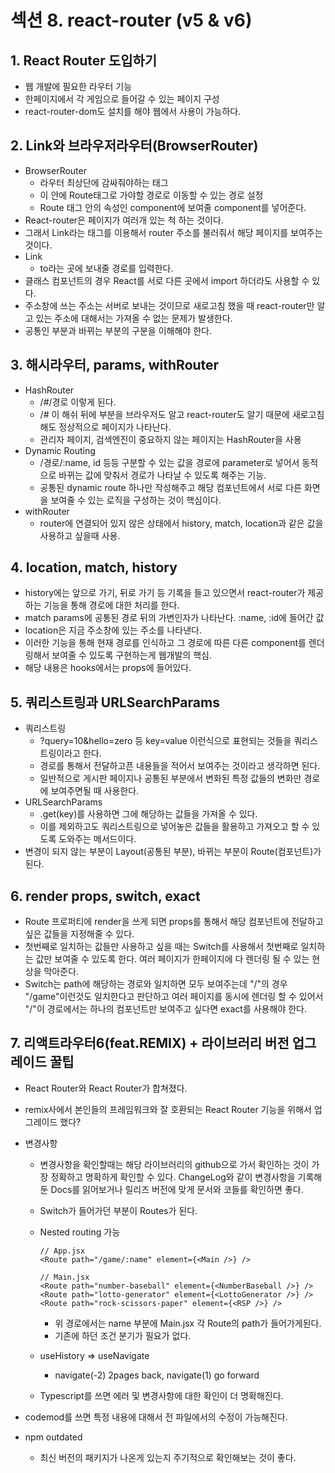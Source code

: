 # 섹션 8. react-router (v5 & v6)

## 1. React Router 도입하기

- 웹 개발에 필요한 라우터 기능
- 한페이지에서 각 게임으로 들어갈 수 있는 페이지 구성
- react-router-dom도 설치를 해야 웹에서 사용이 가능하다.

## 2. Link와 브라우저라우터(BrowserRouter)

- BrowserRouter
  - 라우터 최상단에 감싸줘야하는 태그
  - 이 안에 Route태그로 가야할 경로로 이동할 수 있는 경로 설정
  - Route 태그 안의 속성인 component에 보여줄 component를 넣어준다.
- React-router은 페이지가 여러개 있는 척 하는 것이다.
- 그래서 Link라는 태그를 이용해서 router 주소를 불러줘서 해당 페이지를 보여주는 것이다.
- Link
  - to라는 곳에 보내줄 경로를 입력한다.
- 클래스 컴포넌트의 경우 React를 서로 다른 곳에서 import 하더라도 사용할 수 있다.
- 주소창에 쓰는 주소는 서버로 보내는 것이므로 새로고침 했을 때 react-router만 알고 있는 주소에 대해서는 가져올 수 없는 문제가 발생한다.
- 공통인 부분과 바뀌는 부분의 구분을 이해해야 한다.

## 3. 해시라우터, params, withRouter

- HashRouter
  - /#/경로 이렇게 된다.
  - /# 이 해쉬 뒤에 부분을 브라우저도 알고 react-router도 알기 때문에 새로고침해도 정상적으로 페이지가 나타난다.
  - 관리자 페이지, 검색엔진이 중요하지 않는 페이지는 HashRouter을 사용
- Dynamic Routing
  - /경로/:name, id 등등 구분할 수 있는 값을 경로에 parameter로 넣어서 동적으로 바뀌는 값에 맞춰서 경로가 나타날 수 있도록 해주는 기능.
  - 공통된 dynamic route 하나만 작성해주고 해당 컴포넌트에서 서로 다른 화면을 보여줄 수 있는 로직을 구성하는 것이 핵심이다.
- withRouter
  - router에 연결되어 있지 않은 상태에서 history, match, location과 같은 값을 사용하고 싶을때 사용.

## 4. location, match, history

- history에는 앞으로 가기, 뒤로 가기 등 기록을 들고 있으면서 react-router가 제공하는 기능을 통해 경로에 대한 처리를 한다.
- match params에 공통된 경로 뒤의 가변인자가 나타난다. :name, :id에 들어간 값
- location은 지금 주소창에 있는 주소를 나타낸다.
- 이러한 기능을 통해 현재 경로를 인식하고 그 경로에 따른 다른 component를 렌더링해서 보여줄 수 있도록 구현하는게 웹개발의 핵심.
- 해당 내용은 hooks에서는 props에 들어있다.

## 5. 쿼리스트링과 URLSearchParams

- 쿼리스트링
  - ?query=10&hello=zero 등 key=value 이런식으로 표현되는 것들을 쿼리스트링이라고 한다.
  - 경로를 통해서 전달하고픈 내용들을 적어서 보여주는 것이라고 생각하면 된다.
  - 일반적으로 게시판 페이지나 공통된 부분에서 변화된 특정 값들의 변화만 경로에 보여주면될 때 사용한다.
- URLSearchParams
  - .get(key)를 사용하면 그에 해당하는 값들을 가져올 수 있다.
  - 이를 제외하고도 쿼리스트링으로 넣어놓은 값들을 활용하고 가져오고 할 수 있도록 도와주는 메서드이다.
- 변경이 되지 않는 부분이 Layout(공통된 부분), 바뀌는 부분이 Route(컴포넌트)가 된다.

## 6. render props, switch, exact

- Route 프로퍼티에 render을 쓰게 되면 props를 통해서 해당 컴포넌트에 전달하고 싶은 값들을 지정해줄 수 있다.
- 첫번째로 일치하는 값들만 사용하고 싶을 때는 Switch를 사용해서 첫번째로 일치하는 값만 보여줄 수 있도록 한다. 여러 페이지가 한페이지에 다 렌더링 될 수 있는 현상을 막아준다.
- Switch는 path에 해당하는 경로와 일치하면 모두 보여주는데 "/"의 경우 "/game"이런것도 일치한다고 판단하고 여러 페이지를 동시에 렌더링 할 수 있어서 "/"이 경로에서는 하나의 컴포넌트만 보여주고 싶다면 exact를 사용해야 한다.

## 7. 리액트라우터6(feat.REMIX) + 라이브러리 버전 업그레이드 꿀팁

- React Router와 React Router가 합쳐졌다.
- remix사에서 본인들의 프레임워크와 잘 호환되는 React Router 기능을 위해서 업그레이드 했다?
- 변경사항

  - 변경사항을 확인할때는 해당 라이브러리의 github으로 가서 확인하는 것이 가장 정확하고 명확하게 확인할 수 있다. ChangeLog와 같이 변경사항을 기록해둔 Docs를 읽어보거나 릴리즈 버전에 맞게 문서와 코들를 확인하면 좋다.
  - Switch가 들어가던 부분이 Routes가 된다.
  - Nested routing 가능

    ```
    // App.jsx
    <Route path="/game/:name" element={<Main />} />

    // Main.jsx
    <Route path="number-baseball" element={<NumberBaseball />} />
    <Route path="lotto-generator" element={<LottoGenerator />} />
    <Route path="rock-scissors-paper" element={<RSP />} />
    ```

    - 위 경로에서는 name 부분에 Main.jsx 각 Route의 path가 들어가게된다.
    - 기존에 하던 조건 분기가 필요가 없다.

  - useHistory => useNavigate
    - navigate(-2) 2pages back, navigate(1) go forward
  - Typescript를 쓰면 에러 및 변경사항에 대한 확인이 더 명확해진다.

- codemod를 쓰면 특정 내용에 대해서 전 파일에서의 수정이 가능해진다.
- npm outdated
  - 최신 버전의 패키지가 나온게 있는지 주기적으로 확인해보는 것이 좋다.

